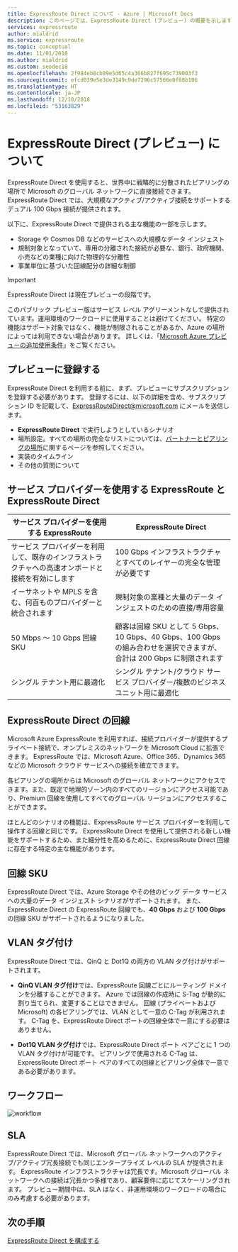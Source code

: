 ```yaml
---
title: ExpressRoute Direct について - Azure | Microsoft Docs
description: このページでは、ExpressRoute Direct (プレビュー) の概要を示します。
services: expressroute
author: mialdrid
ms.service: expressroute
ms.topic: conceptual
ms.date: 11/01/2018
ms.author: mialdrid
ms.custom: seodec18
ms.openlocfilehash: 2f984eb8cb09e5d65c4a366b827f695c739003f3
ms.sourcegitcommit: efcd039e5e3de3149c9de7296c57566e0f88b106
ms.translationtype: HT
ms.contentlocale: ja-JP
ms.lasthandoff: 12/10/2018
ms.locfileid: "53163829"
---
```

# <a name="about-expressroute-direct-preview"></a>ExpressRoute Direct (プレビュー) について

ExpressRoute Direct を使用すると、世界中に戦略的に分散されたピアリングの場所で Microsoft のグローバル ネットワークに直接接続できます。 ExpressRoute Direct では、大規模なアクティブ/アクティブ接続をサポートするデュアル 100 Gbps 接続が提供されます。

以下に、ExpressRoute Direct で提供される主な機能の一部を示します。

* Storage や Cosmos DB などのサービスへの大規模なデータ インジェスト
* 規制対象となっていて、専用の分離された接続が必要な、銀行、政府機関、小売などの業種に向けた物理的な分離性
* 事業単位に基づいた回線配分の詳細な制御

> [!IMPORTANT]
> ExpressRoute Direct は現在プレビューの段階です。
>
> このパブリック プレビュー版はサービス レベル アグリーメントなしで提供されています。運用環境のワークロードに使用することは避けてください。 特定の機能はサポート対象ではなく、機能が制限されることがあるか、Azure の場所によっては利用できない場合があります。 詳しくは、「[Microsoft Azure プレビューの追加使用条件](https://azure.microsoft.com/support/legal/preview-supplemental-terms/)」をご覧ください。

## <a name="enroll-in-the-preview"></a>プレビューに登録する

ExpressRoute Direct を利用する前に、まず、プレビューにサブスクリプションを登録する必要があります。 登録するには、以下の詳細を含め、サブスクリプション ID を記載して、<ExpressRouteDirect@microsoft.com> にメールを送信します。

* **ExpressRoute Direct** で実行しようとしているシナリオ
* 場所設定。すべての場所の完全なリストについては、[パートナーとピアリングの場所](expressroute-locations-providers.md)に関するページを参照してください。
* 実装のタイムライン
* その他の質問について

## <a name="expressroute-using-a-service-provider-and-expressroute-direct"></a>サービス プロバイダーを使用する ExpressRoute と ExpressRoute Direct

| **サービス プロバイダーを使用する ExpressRoute** | **ExpressRoute Direct** | 
| --- | --- |
| サービス プロバイダーを利用して、既存のインフラストラクチャへの高速オンボードと接続を有効にします | 100 Gbps インフラストラクチャとすべてのレイヤーの完全な管理が必要です
| イーサネットや MPLS を含む、何百ものプロバイダーと統合されます | 規制対象の業種と大量のデータ インジェストのための直接/専用容量 |
| 50 Mbps ～ 10 Gbps 回線 SKU | 顧客は回線 SKU として 5 Gbps、10 Gbps、40 Gbps、100 Gbps の組み合わせを選択できますが、合計は 200 Gbps に制限されます
| シングル テナント用に最適化 | シングル テナント/クラウド サービス プロバイダー/複数のビジネス ユニット用に最適化

## <a name="expressroute-direct-circuits"></a>ExpressRoute Direct の回線

Microsoft Azure ExpressRoute を利用すれば、接続プロバイダーが提供するプライベート接続で、オンプレミスのネットワークを Microsoft Cloud に拡張できます。 ExpressRoute では、Microsoft Azure、Office 365、Dynamics 365 などの Microsoft クラウド サービスへの接続を確立できます。  

各ピアリングの場所からは Microsoft のグローバル ネットワークにアクセスできます。また、既定で地理的ゾーン内のすべてのリージョンにアクセス可能であり、Premium 回線を使用してすべてのグローバル リージョンにアクセスすることができます。  

ほとんどのシナリオの機能は、ExpressRoute サービス プロバイダーを利用して操作する回線と同じです。 ExpressRoute Direct を使用して提供される新しい機能をサポートするため、また細分性を高めるために、ExpressRoute Direct 回線に存在する特定の主な機能があります。

## <a name="circuit-skus"></a>回線 SKU

ExpressRoute Direct では、Azure Storage やその他のビッグ データ サービスへの大量のデータ インジェスト シナリオがサポートされます。 また、ExpressRoute Direct の ExpressRoute 回線でも、**40 Gbps** および **100 Gbps** の回線 SKU がサポートされるようになりました。

## <a name="vlan-tagging"></a>VLAN タグ付け

ExpressRoute Direct では、QinQ と Dot1Q の両方の VLAN タグ付けがサポートされます。

* **QinQ VLAN タグ付け**では、ExpressRoute 回線ごとにルーティング ドメインを分離することができます。 Azure では回線の作成時に S-Tag が動的に割り当てられ、変更することはできません。 回線 (プライベートおよび Microsoft) の各ピアリングでは、VLAN として一意の C-Tag が利用されます。 C-Tag を、ExpressRoute Direct ポートの回線全体で一意にする必要はありません。

* **Dot1Q VLAN タグ付け**では、ExpressRoute Direct ポート ペアごとに 1 つの VLAN タグ付けが可能です。 ピアリングで使用される C-Tag は、ExpressRoute Direct ポート ペアのすべての回線とピアリング全体で一意である必要があります。

## <a name="workflow"></a>ワークフロー

![workflow](./media/expressroute-erdirect-about/workflow1.png)

## <a name="sla"></a>SLA

ExpressRoute Direct では、Microsoft グローバル ネットワークへのアクティブ/アクティブ冗長接続でも同じエンタープライズ レベルの SLA が提供されます。 ExpressRoute インフラストラクチャは冗長です。Microsoft グローバル ネットワークへの接続は冗長かつ多様であり、顧客要件に応じてスケーリングされます。 プレビュー期間中は、SLA はなく、非運用環境のワークロードの場合にのみ考慮する必要があります。

## <a name="next-steps"></a>次の手順

[ExpressRoute Direct を構成する](expressroute-howto-erdirect.md)
